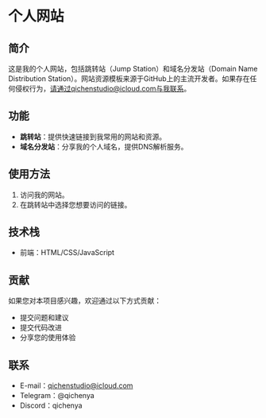 # 个人网站

## 简介

这是我的个人网站，包括跳转站（Jump Station）和域名分发站（Domain Name Distribution Station）。网站资源模板来源于GitHub上的主流开发者。如果存在任何侵权行为，请通过qichenstudio@icloud.com与我联系。

## 功能

- **跳转站**：提供快速链接到我常用的网站和资源。
- **域名分发站**：分享我的个人域名，提供DNS解析服务。

## 使用方法

1. 访问我的网站。
2. 在跳转站中选择您想要访问的链接。

## 技术栈

- 前端：HTML/CSS/JavaScript

## 贡献

如果您对本项目感兴趣，欢迎通过以下方式贡献：

- 提交问题和建议
- 提交代码改进
- 分享您的使用体验

## 联系

- E-mail：qichenstudio@icloud.com
- Telegram：@qichenya
- Discord：qichenya
